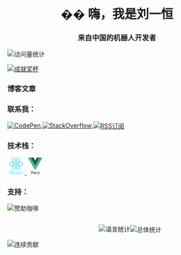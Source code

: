 <h1 align="center">�� 嗨，我是刘一恒</h1>
<h3 align="center">来自中国的机器人开发者</h3>

<p align="left"> 
  <img src="https://komarev.com/ghpvc/?username=quixotic-maker&label=Profile%20views&color=0e75b6&style=flat" alt="访问量统计" /> 
</p>

<p align="left"> 
  <a href="https://github.com/ryo-ma/github-profile-trophy">
    <img src="https://github-profile-trophy.vercel.app/?username=quixotic-maker" alt="成就奖杯" />
  </a> 
</p>

### 博客文章
<!-- BLOG-POST-LIST:START -->
<!-- BLOG-POST-LIST:END -->

<h3 align="left">联系我：</h3>
<p align="left">
  <!-- 修正后的联系图标 -->
  <a href="https://codepen.io/zzliu0427" target="blank">
    <img align="center" src="https://raw.githubusercontent.com/rahuldkjain/github-profile-readme-generator/master/src/images/icons/Social/codepen.svg" alt="CodePen" height="30" width="40" />
  </a>
  <a href="https://stackoverflow.com/users/yiheng-liu" target="blank">
    <img align="center" src="https://raw.githubusercontent.com/rahuldkjain/github-profile-readme-generator/master/src/images/icons/Social/stack-overflow.svg" alt="StackOverflow" height="30" width="40" />
  </a>
  <!-- 其他社交图标保持相同结构... -->
  <a href="https://media.rss.com/blog-pod1/feed.xml" target="blank">
    <img align="center" src="https://raw.githubusercontent.com/rahuldkjain/github-profile-readme-generator/master/src/images/icons/Social/rss.svg" alt="RSS订阅" height="30" width="40" />
  </a>
</p>

<h3 align="left">技术栈：</h3>
<p align="left"> 
  <!-- 修正后的技术图标部分（示例） -->
  <a href="https://reactjs.org/" target="_blank" rel="noreferrer">
    <img src="https://raw.githubusercontent.com/devicons/devicon/master/icons/react/react-original-wordmark.svg" alt="React" width="40" height="40"/>
  </a>
  <a href="https://vuejs.org/" target="_blank" rel="noreferrer">
    <img src="https://raw.githubusercontent.com/devicons/devicon/master/icons/vuejs/vuejs-original-wordmark.svg" alt="Vue.js" width="40" height="40"/>
  </a>
  <!-- 其他技术图标保持相同结构，移除重复闭包... -->
</p>

<h3 align="left">支持：</h3>
<p>
  <a href="https://www.buymeacoffee.com/zz">
    <img align="left" src="https://cdn.buymeacoffee.com/buttons/v2/default-yellow.png" height="50" width="210" alt="赞助咖啡"/>
  </a>
</p>
<br><br>

<!-- 统计卡片 -->
<p>
  <img align="left" src="https://github-readme-stats.vercel.app/api/top-langs?username=quixotic-maker&show_icons=true&locale=en&layout=compact" alt="语言统计"/>
</p>

<p>
  <img align="center" src="https://github-readme-stats.vercel.app/api?username=quixotic-maker&show_icons=true&locale=en" alt="总体统计"/>
</p>

<p>
  <img align="center" src="https://github-readme-streak-stats.herokuapp.com/?user=quixotic-maker" alt="连续贡献"/>
</p>
